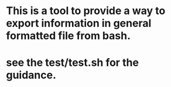 # This is a tool to provide a way to export information in general formatted file from bash.

# see the test/test.sh for the guidance.